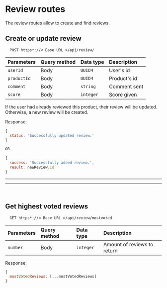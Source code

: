 # Review routes

The review routes allow to create and find reviews.

## Create or update review

```http
  POST https*://< Base URL >/api/review/
```

| Parameters  | Query method | Data type | Description  |
| :--------   | :-----       | :-------  | :----------  |
| `userId`    | Body         | `UUID4`   | User's id    |
| `productId` | Body         | `UUID4`   | Product's id |
| `comment`   | Body         | `string`  | Comment sent |
| `score`     | Body         | `integer` | Score given  |

If the user had already reviewed this product, their review will be updated. Otherwise, a new review will be created.

Response:

```javascript
{
  status: 'Successfully updated review.'
}

OR

{
  success: 'Successfully added review.', 
  result: newReview.id
}
```
---
---
&nbsp;

## Get highest voted reviews

```http
  GET https*://< Base URL >/api/review/mostvoted
```

| Parameters  | Query method | Data type | Description                 |
| :--------   | :-----       | :-------  | :----------                 |
| `number`    | Body         | `integer` | Amount of reviews to return |

Response:

```javascript
{
  mostVotedReviews: [...mostVotedReviews]
}
```